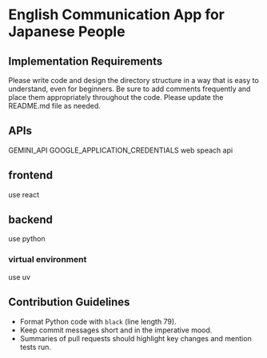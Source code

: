 # English Communication App for Japanese People

## Implementation Requirements
Please write code and design the directory structure in a way that is easy to understand, even for beginners.
Be sure to add comments frequently and place them appropriately throughout the code.
Please update the README.md file as needed.

## APIs
GEMINI_API
GOOGLE_APPLICATION_CREDENTIALS
web speach api

## frontend
use react

## backend
use python

### virtual environment
use uv

## Contribution Guidelines
- Format Python code with `black` (line length 79).
- Keep commit messages short and in the imperative mood.
- Summaries of pull requests should highlight key changes and mention tests run.

